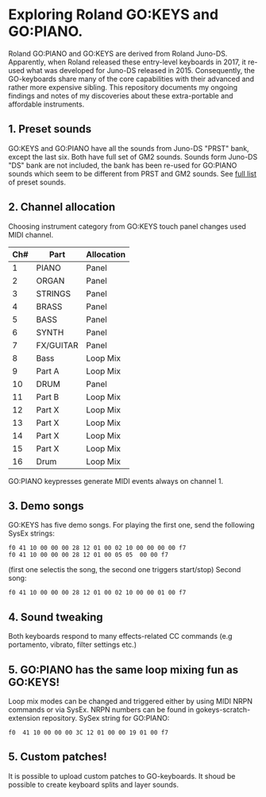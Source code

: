 # Exploring Roland GO:KEYS and GO:PIANO. 

Roland GO:PIANO and GO:KEYS are derived from Roland Juno-DS. Apparently, when Roland released these entry-level keyboards in 2017, it re-used what was developed for Juno-DS released in 2015. Consequently, the GO-keyboards share many of the core capabilities with their advanced and rather more expensive sibling.
This repository documents my ongoing findings and notes of my discoveries about these extra-portable and affordable instruments.

## 1. Preset sounds
GO:KEYS and GO:PIANO have all the sounds from Juno-DS "PRST" bank, except the last six. Both have full set of GM2 sounds. Sounds form Juno-DS "DS" bank are not included, the bank has been re-used for GO:PIANO sounds which seem to be different from PRST and GM2 sounds. See [full list](doc/GO-sounds.md) of preset sounds.

## 2. Channel allocation
Choosing instrument category from GO:KEYS touch panel changes used MIDI channel. 

|Ch# |Part        |Allocation|
|----|------------|----------|
| 1  |  PIANO     | Panel    |
| 2  |  ORGAN     | Panel    |
| 3  |  STRINGS   | Panel    |
| 4  |  BRASS     | Panel    |
| 5  |  BASS      | Panel    |
| 6  |  SYNTH     | Panel    |
| 7  |  FX/GUITAR | Panel    |
| 8  |  Bass      | Loop Mix |
| 9  |  Part A    | Loop Mix |
|10  |  DRUM      | Panel    |
|11  |  Part B    | Loop Mix |
|12  |  Part X    | Loop Mix |
|13  |  Part X    | Loop Mix |
|14  |  Part X    | Loop Mix |
|15  |  Part X    | Loop Mix |
|16  |  Drum      | Loop Mix |

GO:PIANO keypresses generate MIDI events always on channel 1.

## 3. Demo songs
GO:KEYS has five demo songs.
For playing the first one, send the following SysEx strings:
```
f0 41 10 00 00 00 28 12 01 00 02 10 00 00 00 00 f7
f0 41 10 00 00 00 28 12 01 00 05 05  00 00 f7
```

(first one selectis the song, the second one triggers start/stop)
Second song:
```
f0 41 10 00 00 00 28 12 01 00 02 10 00 00 01 00 f7
```

## 4. Sound tweaking
Both keyboards respond to many effects-related CC commands (e.g portamento, vibrato, filter settings etc.) 

## 5.  GO:PIANO has the same loop mixing fun as GO:KEYS!
Loop mix modes can be changed and triggered either by using MIDI NRPN commands or via SysEx. NRPN numbers can be found in gokeys-scratch-extension repository. SySex string for GO:PIANO:
```
f0  41 10 00 00 00 3C 12 01 00 00 19 01 00 f7
```

## 5. Custom patches!
It is possible to upload custom patches to GO-keyboards. It shoud be possible to create keyboard splits and layer sounds.


